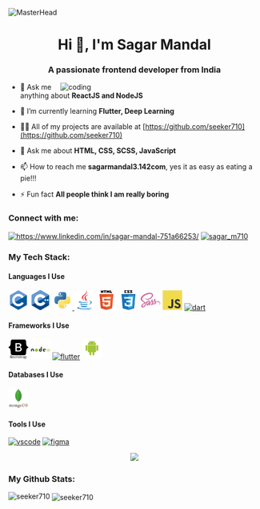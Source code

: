 ![MasterHead](https://1.bp.blogspot.com/-7A4WynwLsMw/XbBpCXG8fHI/AAAAAAAAMt4/uOa1bpLskYgrwGbllhSu2SDj_Mig8SXJQCLcBGAsYHQ/s1600/2000_600px.gif)
<h1 align="center">Hi 👋, I'm Sagar Mandal</h1>
<h3 align="center">A passionate frontend developer from India</h3>
<img align="right" alt="coding" width="400" src="https://i.pinimg.com/originals/f1/e7/34/f1e734f9cade86fe737a9aa404ad5677.gif">

- 🔭 Ask me anything about **ReactJS and NodeJS**

- 🌱 I’m currently learning **Flutter, Deep Learning**

- 👨‍💻 All of my projects are available at [https://github.com/seeker710](https://github.com/seeker710)

- 💬 Ask me about **HTML, CSS, SCSS, JavaScript**

- 📫 How to reach me **sagarmandal3.142com**, yes it as easy as eating a pie!!!

- ⚡ Fun fact **All people think I am really boring**

<h3 align="left">Connect with me:</h3>
<p align="left">
<a href="https://linkedin.com/in/https://www.linkedin.com/in/sagar-mandal-751a66253/" target="blank"><img align="center" src="https://raw.githubusercontent.com/rahuldkjain/github-profile-readme-generator/master/src/images/icons/Social/linked-in-alt.svg" alt="https://www.linkedin.com/in/sagar-mandal-751a66253/" height="30" width="40" /></a>
<a href="https://instagram.com/sagar_m710" target="blank"><img align="center" src="https://raw.githubusercontent.com/rahuldkjain/github-profile-readme-generator/master/src/images/icons/Social/instagram.svg" alt="sagar_m710" height="30" width="40" /></a>
</p>

<h3 align="left">My Tech Stack:</h3>
<h4 align = "left" >Languages I Use</h4 >
    <p align = "left" >
      <a href = "https://www.cprogramming.com/" target = "_blank" rel = "noreferrer" > <img src = "https://raw.githubusercontent.com/devicons/devicon/master/icons/c/c-original.svg" alt = "c" width = "40" height = "40" / ></a >
      <a href = "https://www.w3schools.com/cpp/" target = "_blank" rel = "noreferrer" > <img src = "https://raw.githubusercontent.com/devicons/devicon/master/icons/cplusplus/cplusplus-original.svg" alt = "cplusplus" width = "40" height = "40" / ></a >
      <a href = "https://www.python.org" target = "_blank" rel = "noreferrer"> <img src = "https://raw.githubusercontent.com/devicons/devicon/master/icons/python/python-original.svg" alt = "python" width = "40" height = "40"/> </a>
      <a href = "https://www.java.com" target = "_blank" rel = "noreferrer" > <img src = "https://raw.githubusercontent.com/devicons/devicon/master/icons/java/java-original.svg" alt = "java" width = "40" height = "40" / ></a >
      <a href = "https://www.w3.org/html/" target = "_blank" rel = "noreferrer" > <img src = "https://raw.githubusercontent.com/devicons/devicon/master/icons/html5/html5-original-wordmark.svg" alt = "html5" width = "40" height = "40" / ></a >
      <a href = "https://www.w3schools.com/css/" target = "_blank" rel = "noreferrer" > <img src = "https://raw.githubusercontent.com/devicons/devicon/master/icons/css3/css3-original-wordmark.svg" alt = "css3" width = "40" height = "40" / ></a >
      <a href = "https://sass-lang.com" target = "_blank" rel = "noreferrer" > <img src = "https://raw.githubusercontent.com/devicons/devicon/master/icons/sass/sass-original.svg" alt = "sass" width = "40" height = "40" / ></a >
      <a href = "https://developer.mozilla.org/en-US/docs/Web/JavaScript" target = "_blank" rel = "noreferrer" > <img src = "https://raw.githubusercontent.com/devicons/devicon/master/icons/javascript/javascript-original.svg" alt = "javascript" width = "40" height = "40" / ></a >
      <a href = "https://dart.dev" target = "_blank" rel = "noreferrer" > <img src = "https://www.vectorlogo.zone/logos/dartlang/dartlang-icon.svg" alt = "dart" width = "40" height = "40" / ></a > 
    </p>
<h4 align = "left">Frameworks I Use</h4>
    <p align = "left">
        <a href = "https://getbootstrap.com" target = "_blank" rel = "noreferrer" > <img src = "https://raw.githubusercontent.com/devicons/devicon/master/icons/bootstrap/bootstrap-plain-wordmark.svg" alt = "bootstrap" width = "40" height = "40" / ></a >
        <a href = "https://nodejs.org" target = "_blank" rel = "noreferrer" > <img src = "https://raw.githubusercontent.com/devicons/devicon/master/icons/nodejs/nodejs-original-wordmark.svg" alt = "nodejs" width = "40" height = "40" / ></a >
        <a href = "https://flutter.dev" target = "_blank" rel = "noreferrer" > <img src = "https://www.vectorlogo.zone/logos/flutterio/flutterio-icon.svg" alt = "flutter" width = "40" height = "40" / ></a >
        <a href = "https://developer.android.com" target = "_blank" rel = "noreferrer" > <img src = "https://raw.githubusercontent.com/devicons/devicon/master/icons/android/android-original-wordmark.svg" alt = "android" width = "40" height = "40" / ></a >
    </p>
<h4 align = "left">Databases I Use</h4>
    <p align = "left">
       <a href = "https://www.mongodb.com/" target = "_blank" rel = "noreferrer" > <img src = "https://raw.githubusercontent.com/devicons/devicon/master/icons/mongodb/mongodb-original-wordmark.svg" alt = "mongodb" width = "40" height = "40" / ></a > 
    </p>
<h4 align = "left">Tools I Use</h4>
    <p align = "left"> 
        <a href = "https://code.visualstudio.com/" target = "_blank" rel = "noreferrer" > <img src = "https://cdn.worldvectorlogo.com/logos/visual-studio-code-1.svg" alt = "vscode" width = "40" height = "40" / ></a >
        <a href = "https://www.figma.com/" target = "_blank" rel = "noreferrer" > <img src = "https://www.vectorlogo.zone/logos/figma/figma-icon.svg" alt = "figma" width = "40" height = "40" / ></a >   
    </p>
<p align="center"><a href="https://git.io/streak-stats" target="_blank" rel="noreferrer"><img src="https://streak-stats.demolab.com?user=seeker710&theme=dark&date_format=M%20j%5B%2C%20Y%5D"></a></p>

<h3>My Github Stats:</h3>
<p><img align="left" src="https://github-readme-stats.vercel.app/api/top-langs?username=seeker710&show_icons=true&locale=en&layout=compact" alt="seeker710" /></p>
<p>&nbsp;<img align="center" src="https://github-readme-stats.vercel.app/api?username=seeker710&show_icons=true&locale=en" alt="seeker710" /></p>
